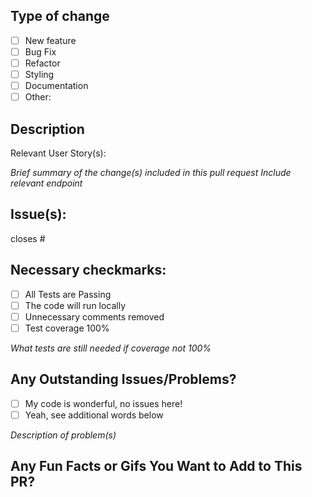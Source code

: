 ## Type of change
- [ ] New feature
- [ ] Bug Fix
- [ ] Refactor
- [ ] Styling
- [ ] Documentation
- [ ] Other:

## Description
Relevant User Story(s): 

*Brief summary of the change(s) included in this pull request*
*Include relevant endpoint*

## Issue(s):
closes #

## Necessary checkmarks:
- [ ] All Tests are Passing
- [ ] The code will run locally
- [ ] Unnecessary comments removed
- [ ] Test coverage 100%

*What tests are still needed if coverage not 100%*

## Any Outstanding Issues/Problems?
- [ ] My code is wonderful, no issues here!
- [ ] Yeah, see additional words below

*Description of problem(s)*

## Any Fun Facts or Gifs You Want to Add to This PR?

